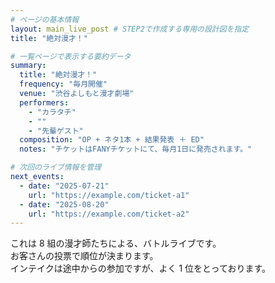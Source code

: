 ```yaml
---
# ページの基本情報
layout: main_live_post # STEP2で作成する専用の設計図を指定
title: "絶対漫才！"

# 一覧ページで表示する要約データ
summary:
  title: "絶対漫才！"
  frequency: "毎月開催"
  venue: "渋谷よしもと漫才劇場"
  performers:
    - "カラタチ"
    - ""
    - "先輩ゲスト"
  composition: "OP + ネタ1本 + 結果発表 ＋ ED"
  notes: "チケットはFANYチケットにて、毎月1日に発売されます。"

# 次回のライブ情報を管理
next_events:
  - date: "2025-07-21"
    url: "https://example.com/ticket-a1"
  - date: "2025-08-20"
    url: "https://example.com/ticket-a2"
---
```


これは 8 組の漫才師たちによる、バトルライブです。<br>
お客さんの投票で順位が決まります。<br>
インテイクは途中からの参加ですが、よく 1 位をとっております。<br>
